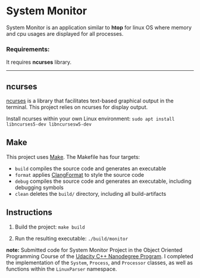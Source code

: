 # System Monitor
System Monitor is an application similar to **htop** for linux OS where
memory and cpu usages are displayed for all processes.

### Requirements: 
It requires **ncurses** library.

---
## ncurses
[ncurses](https://www.gnu.org/software/ncurses/) is a library that facilitates text-based graphical output in the terminal. This project relies on ncurses for display output.

Install ncurses within your own Linux environment: `sudo apt install libncurses5-dev libncursesw5-dev`

## Make
This project uses [Make](https://www.gnu.org/software/make/). The Makefile has four targets:
* `build` compiles the source code and generates an executable
* `format` applies [ClangFormat](https://clang.llvm.org/docs/ClangFormat.html) to style the source code
* `debug` compiles the source code and generates an executable, including debugging symbols
* `clean` deletes the `build/` directory, including all build-artifacts

## Instructions

1. Build the project: `make build`

2. Run the resulting executable: `./build/monitor`

**note:** Submitted code for System Monitor Project in the Object Oriented Programming Course of the [Udacity C++ Nanodegree Program](https://www.udacity.com/course/c-plus-plus-nanodegree--nd213). 
I completed the implementation of  the `System`, `Process`, and `Processor` classes, as well as functions within the `LinuxParser` namespace.
